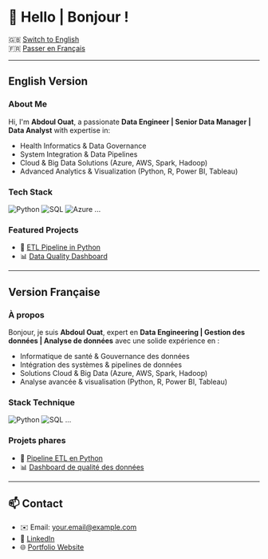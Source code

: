 # 👋 Hello | Bonjour !

🇬🇧 [Switch to English](#english-version)  
🇫🇷 [Passer en Français](#version-française)

---

## English Version

### About Me
Hi, I'm **Abdoul Ouat**, a passionate **Data Engineer | Senior Data Manager | Data Analyst** with expertise in:
- Health Informatics & Data Governance
- System Integration & Data Pipelines
- Cloud & Big Data Solutions (Azure, AWS, Spark, Hadoop)
- Advanced Analytics & Visualization (Python, R, Power BI, Tableau)

### Tech Stack
![Python](https://img.shields.io/badge/Python-3776AB?logo=python&logoColor=white)
![SQL](https://img.shields.io/badge/SQL-4479A1?logo=postgresql&logoColor=white)
![Azure](https://img.shields.io/badge/Azure-0078D4?logo=microsoft-azure&logoColor=white)
...

### Featured Projects
- 🚀 [ETL Pipeline in Python](github.com/username/project)
- 📊 [Data Quality Dashboard](github.com/username/project)

---

## Version Française

### À propos
Bonjour, je suis **Abdoul Ouat**, expert en **Data Engineering | Gestion des données | Analyse de données** avec une solide expérience en :
- Informatique de santé & Gouvernance des données
- Intégration des systèmes & pipelines de données
- Solutions Cloud & Big Data (Azure, AWS, Spark, Hadoop)
- Analyse avancée & visualisation (Python, R, Power BI, Tableau)

### Stack Technique
![Python](https://img.shields.io/badge/Python-3776AB?logo=python&logoColor=white)
![SQL](https://img.shields.io/badge/SQL-4479A1?logo=postgresql&logoColor=white)
...

### Projets phares
- 🚀 [Pipeline ETL en Python](github.com/username/project)
- 📊 [Dashboard de qualité des données](github.com/username/project)

---

## 📫 Contact
- ✉️ Email: your.email@example.com  
- 🔗 [LinkedIn](https://linkedin.com/in/yourprofile)  
- 🌐 [Portfolio Website](https://yourportfolio.com)
